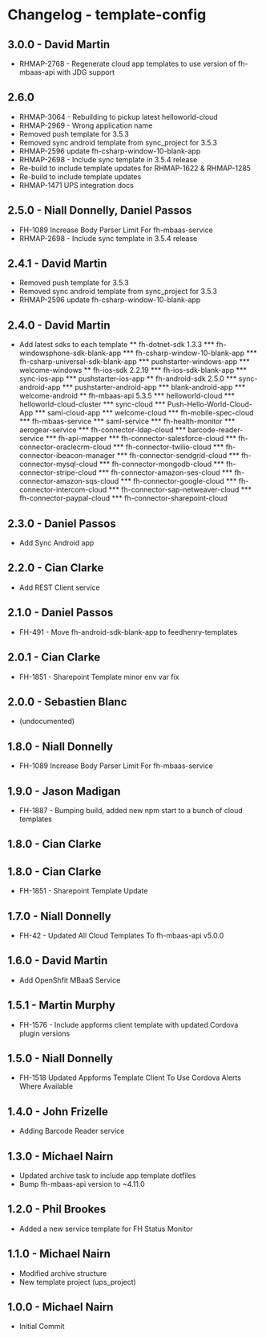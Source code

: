 # Changelog - template-config


## 3.0.0 - David Martin
* RHMAP-2768 - Regenerate cloud app templates to use version of fh-mbaas-api with JDG support

## 2.6.0
* RHMAP-3064 - Rebuilding to pickup latest helloworld-cloud
* RHMAP-2969 - Wrong application name
* Removed push template for 3.5.3
* Removed sync android template from sync_project for 3.5.3 
* RHMAP-2596 update fh-csharp-window-10-blank-app
* RHMAP-2698 - Include sync template in 3.5.4 release
* Re-build to include template updates for RHMAP-1622 & RHMAP-1285
* Re-build to include template updates
* RHMAP-1471 UPS integration docs

## 2.5.0 - Niall Donnelly, Daniel Passos
* FH-1089 Increase Body Parser Limit For fh-mbaas-service
* RHMAP-2698 - Include sync template in 3.5.4 release

## 2.4.1 - David Martin
* Removed push template for 3.5.3
* Removed sync android template from sync_project for 3.5.3 
* RHMAP-2596 update fh-csharp-window-10-blank-app 

## 2.4.0 - David Martin
* Add latest sdks to each template
** fh-dotnet-sdk 1.3.3
*** fh-windowsphone-sdk-blank-app
*** fh-csharp-window-10-blank-app
*** fh-csharp-universal-sdk-blank-app
*** pushstarter-windows-app
*** welcome-windows
** fh-ios-sdk 2.2.19
*** fh-ios-sdk-blank-app
*** sync-ios-app
*** pushstarter-ios-app
** fh-android-sdk 2.5.0
*** sync-android-app
*** pushstarter-android-app
*** blank-android-app
*** welcome-android
** fh-mbaas-api 5.3.5
*** helloworld-cloud
*** helloworld-cloud-cluster
*** sync-cloud
*** Push-Hello-World-Cloud-App
*** saml-cloud-app
*** welcome-cloud
*** fh-mobile-spec-cloud
*** fh-mbaas-service
*** saml-service
*** fh-health-monitor
*** aerogear-service
*** fh-connector-ldap-cloud
*** barcode-reader-service
*** fh-api-mapper
*** fh-connector-salesforce-cloud
*** fh-connector-oraclecrm-cloud
*** fh-connector-twilio-cloud
*** fh-connector-ibeacon-manager
*** fh-connector-sendgrid-cloud
*** fh-connector-mysql-cloud
*** fh-connector-mongodb-cloud
*** fh-connector-stripe-cloud
*** fh-connector-amazon-ses-cloud
*** fh-connector-amazon-sqs-cloud
*** fh-connector-google-cloud
*** fh-connector-intercom-cloud
*** fh-connector-sap-netweaver-cloud
*** fh-connector-paypal-cloud
*** fh-connector-sharepoint-cloud

## 2.3.0 - Daniel Passos
* Add Sync Android app

## 2.2.0 - Cian Clarke
* Add REST Client service

## 2.1.0 - Daniel Passos
* FH-491 - Move fh-android-sdk-blank-app to feedhenry-templates

## 2.0.1 - Cian Clarke
* FH-1851 - Sharepoint Template minor env var fix

## 2.0.0 - Sebastien Blanc
* (undocumented)

## 1.8.0 - Niall Donnelly
* FH-1089 Increase Body Parser Limit For fh-mbaas-service

## 1.9.0 - Jason Madigan
* FH-1887 - Bumping build, added new npm start to a bunch of cloud templates

## 1.8.0 - Cian Clarke

## 1.8.0 - Cian Clarke
* FH-1851 - Sharepoint Template Update

## 1.7.0 - Niall Donnelly
* FH-42 - Updated All Cloud Templates To fh-mbaas-api v5.0.0

## 1.6.0 - David Martin
* Add OpenShfit MBaaS Service

## 1.5.1 - Martin Murphy
* FH-1576 - Include appforms client template with updated Cordova plugin versions

## 1.5.0 - Niall Donnelly
* FH-1518 Updated Appforms Template Client To Use Cordova Alerts Where Available

## 1.4.0 - John Frizelle
* Adding Barcode Reader service

## 1.3.0 - Michael Nairn
* Updated archive task to include app template dotfiles
* Bump fh-mbaas-api version to ~4.11.0

## 1.2.0 - Phil Brookes
* Added a new service template for FH Status Monitor

## 1.1.0 - Michael Nairn
* Modified archive structure
* New template project (ups_project)

## 1.0.0 - Michael Nairn
* Initial Commit
